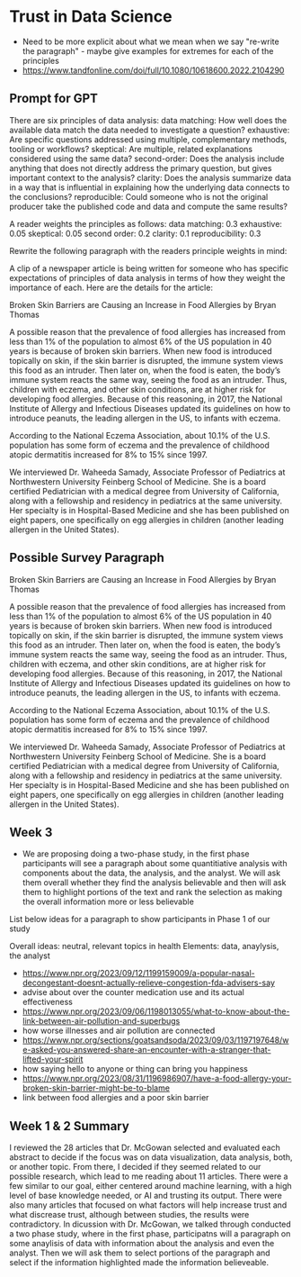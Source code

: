 # Trust in Data Science

* Need to be more explicit about what we mean when we say "re-write the paragraph" - maybe give examples for extremes for each of the principles
* https://www.tandfonline.com/doi/full/10.1080/10618600.2022.2104290
  
## Prompt for GPT

There are six principles of data analysis: 
data matching: How well does the available data match the data needed to investigate a question?
exhaustive: Are specific questions addressed using multiple, complementary methods, tooling or workflows?
skeptical: Are multiple, related explanations considered using the same data?
second-order: Does the analysis include anything that does not directly address the primary question, but gives important context to the analysis?
clarity: Does the analysis summarize data in a way that is influential in explaining how the underlying data connects to the conclusions?
reproducible: Could someone who is not the original producer take the published code and data and compute the same results?

A reader weights the principles as follows: 
data matching: 0.3
exhaustive: 0.05
skeptical: 0.05
second order: 0.2
clarity: 0.1
reproducibility: 0.3

Rewrite the following paragraph with the readers principle weights in mind:

A clip of a newspaper article is being written for someone who has specific expectations of principles of data analysis in terms of how they weight the importance of each. Here are the details for the article: 

Broken Skin Barriers are Causing an Increase in Food Allergies by Bryan Thomas

A possible reason that the prevalence of food allergies has increased from less than 1% of the population to almost 6% of the US population in 40 years is because of broken skin barriers. When new food is introduced topically on skin, if the skin barrier is disrupted, the immune system views this food as an intruder. Then later on, when the food is eaten, the body’s immune system reacts the same way, seeing the food as an intruder. Thus, children with eczema, and other skin conditions, are at higher risk for developing food allergies. Because of this reasoning, in 2017, the National Institute of Allergy and Infectious Diseases updated its guidelines on how to introduce peanuts, the leading allergen in the US, to infants with eczema.

According to the National Eczema Association, about 10.1% of the U.S. population has some form of eczema and the prevalence of childhood atopic dermatitis increased for 8% to 15% since 1997.

We interviewed Dr. Waheeda Samady, Associate Professor of Pediatrics at Northwestern University Feinberg School of Medicine. She is a board certified Pediatrician with a medical degree from University of California, along with a fellowship and residency in pediatrics at the same university. Her specialty is in Hospital-Based Medicine and she has been published on eight papers, one specifically on egg allergies in children (another leading allergen in the United States).
## Possible Survey Paragraph
Broken Skin Barriers are Causing an Increase in Food Allergies by Bryan Thomas

A possible reason that the prevalence of food allergies has increased from less than 1% of the population to almost 6% of the US population in 40 years is because of broken skin barriers. When new food is introduced topically on skin, if the skin barrier is disrupted, the immune system views this food as an intruder. Then later on, when the food is eaten, the body’s immune system reacts the same way, seeing the food as an intruder. Thus, children with eczema, and other skin conditions, are at higher risk for developing food allergies. Because of this reasoning, in 2017, the National Institute of Allergy and Infectious Diseases updated its guidelines on how to introduce peanuts, the leading allergen in the US, to infants with eczema.

According to the National Eczema Association, about 10.1% of the U.S. population has some form of eczema and the prevalence of childhood atopic dermatitis increased for 8% to 15% since 1997.

We interviewed Dr. Waheeda Samady, Associate Professor of Pediatrics at Northwestern University Feinberg School of Medicine. She is a board certified Pediatrician with a medical degree from University of California, along with a fellowship and residency in pediatrics at the same university. Her specialty is in Hospital-Based Medicine and she has been published on eight papers, one specifically on egg allergies in children (another leading allergen in the United States).


## Week 3 

* We are proposing doing a two-phase study, in the first phase participants will see a paragraph about some quantitiative analysis with components about the data, the analysis, and the analyst. We will ask them overall whether they find the analysis believable and then will ask them to highlight portions of the text and rank the selection as making the overall information more or less believable
  
List below ideas for a paragraph to show participants in Phase 1 of our study

Overall ideas: neutral, relevant topics in health 
Elements: data, anaylysis, the analyst

- https://www.npr.org/2023/09/12/1199159009/a-popular-nasal-decongestant-doesnt-actually-relieve-congestion-fda-advisers-say
- advise about over the counter medication use and its actual effectiveness
- https://www.npr.org/2023/09/06/1198013055/what-to-know-about-the-link-between-air-pollution-and-superbugs
- how worse illnesses and air pollution are connected
- https://www.npr.org/sections/goatsandsoda/2023/09/03/1197197648/we-asked-you-answered-share-an-encounter-with-a-stranger-that-lifted-your-spirit
- how saying hello to anyone or thing can bring you happiness
- https://www.npr.org/2023/08/31/1196986907/have-a-food-allergy-your-broken-skin-barrier-might-be-to-blame
- link between food allergies and a poor skin barrier


## Week 1 & 2 Summary

I reviewed the 28 articles that Dr. McGowan selected and evaluated each abstract to decide if the focus was on data visualization, data analysis, both, or another topic. From there, I decided if they seemed related to our possible research, which lead to me reading about 11 articles. There were a few similar to our goal, either centered around machine learning, with a high level of base knowledge needed, or AI and trusting its output. There were also many articles that focused on what factors will help increase trust and what discrease trust, although between studies, the results were contradictory. In dicussion with Dr. McGowan, we talked through conducted a two phase study, where in the first phase, participatns will a paragraph on some anaylisis of data with information about the analysis and even the analyst. Then we will ask them to select portions of the paragraph and select if the information highlighted made the information believeable.
